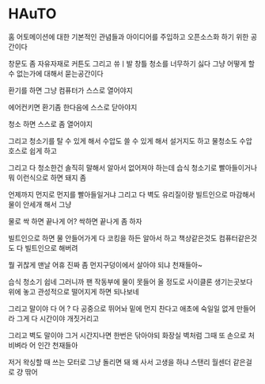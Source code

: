 # HAuTO

홈 어토메이션에 대한 기본적인 관념들과 아이디어를 주입하고 오픈소스화 하기 위한 공간이다 

창문도 좀 자유자재로 커튼도 그리고 쓔ㅣ발 창틀 청소를 너무하기 싫다 그냥 어떻게 할 수 없는가에 대해서 묻는공간이다 

환기를 하면 그냥 컴퓨터가 스스로 열어야지 

에어컨키면 환기좀 한다음에 스스로 닫아야지

청소 하면 스스로 좀 열어야지 

그리고 청소기를 탈 수 있게 해서 수압도 쓸 수 있게 해서 설거지도 하고 물청소도 수압 호스로 쉽게 하고 

그리고 다 청소한건 솔직히 말해서 알아서 없어져야 하는데 습식 청소기로 빨아들이거나 뭐 이런식으로 하면 돼지 좀 

언제까지 먼지로 먼지를 빨아들일거냐 그리고 다 벽도 유리질이랑 빌트인으로 마감해서 물이 안세개 해서 그냥 

물로 싹 하면 끝나게 어? 싹하면 끝나게 좀 하자 

빌트인으로 하면 물 안들어가게 다 코킹을 하든 알아서 하고 책상같은것도 컴퓨터같은것도 다 빌트인으로 해버려 

뭘 귀찮게 맨날 어휴 진짜 좀 먼지구덩이에서 살아야 되냐 천재들아~

습식 청소기 쉽네 그러니까 팬 작동부에 물이 못들어 올 정도로 사이클론 생기는곳보다 위에 놓고 관성적으로 떨어지게 하면 되나보네 

그리고 말이야 다 어 ? 다 공중으로 뛰어놔 밑에 먼지 찬다고 애초에 숙일일 없게 만들어라 그게 다 시간이야 개짓거리고 

그리고 벽도 말이야 그거 시간지나면 한번은 닦아야되 화장실 벽처럼 그때 또 손으로 처비벼라 어 인간 천재들아

저거 왁싱할 때 쓰는 모터로 그냥 돌리면 돼 왜 사서 고생을 하냐 스탠리 월센더 같은걸로 걍 딲어
